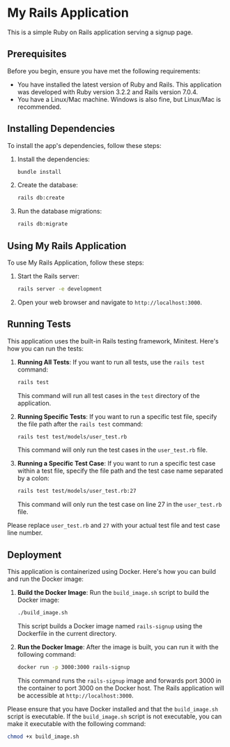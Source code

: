 # My Rails Application

This is a simple Ruby on Rails application serving a signup page.

## Prerequisites

Before you begin, ensure you have met the following requirements:

* You have installed the latest version of Ruby and Rails. This application was developed with Ruby version 3.2.2 and Rails version 7.0.4.
* You have a Linux/Mac machine. Windows is also fine, but Linux/Mac is recommended.

## Installing Dependencies

To install the app's dependencies, follow these steps:

1. Install the dependencies:

    ```bash
    bundle install
    ```

2. Create the database:

    ```bash
    rails db:create
    ```

3. Run the database migrations:

    ```bash
    rails db:migrate
    ```

## Using My Rails Application

To use My Rails Application, follow these steps:

1. Start the Rails server:

    ```bash
    rails server -e development
    ```

2. Open your web browser and navigate to `http://localhost:3000`.

## Running Tests

This application uses the built-in Rails testing framework, Minitest. Here's how you can run the tests:

1. **Running All Tests**: If you want to run all tests, use the `rails test` command:

    ```bash
    rails test
    ```

    This command will run all test cases in the `test` directory of the application.

2. **Running Specific Tests**: If you want to run a specific test file, specify the file path after the `rails test` command:

    ```bash
    rails test test/models/user_test.rb
    ```

    This command will only run the test cases in the `user_test.rb` file.

3. **Running a Specific Test Case**: If you want to run a specific test case within a test file, specify the file path and the test case name separated by a colon:

    ```bash
    rails test test/models/user_test.rb:27
    ```

    This command will only run the test case on line 27 in the `user_test.rb` file.

Please replace `user_test.rb` and `27` with your actual test file and test case line number.

## Deployment

This application is containerized using Docker. Here's how you can build and run the Docker image:

1. **Build the Docker Image**: Run the `build_image.sh` script to build the Docker image:

    ```bash
    ./build_image.sh
    ```

    This script builds a Docker image named `rails-signup` using the Dockerfile in the current directory.

2. **Run the Docker Image**: After the image is built, you can run it with the following command:

    ```bash
    docker run -p 3000:3000 rails-signup
    ```

    This command runs the `rails-signup` image and forwards port 3000 in the container to port 3000 on the Docker host. The Rails application will be accessible at `http://localhost:3000`.

Please ensure that you have Docker installed and that the `build_image.sh` script is executable. If the `build_image.sh` script is not executable, you can make it executable with the following command:

```bash
chmod +x build_image.sh
```

<!-- # To Dos

* Services (job queues, cache servers, search engines, etc.)

* ... -->
